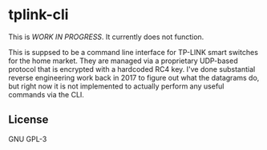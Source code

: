 # tplink-cli
This is *WORK IN PROGRESS*. It currently does not function.

This is suppsed to be a command line interface for TP-LINK smart switches for
the home market. They are managed via a proprietary UDP-based protocol that is
encrypted with a hardcoded RC4 key. I've done substantial reverse engineering
work back in 2017 to figure out what the datagrams do, but right now it is not
implemented to actually perform any useful commands via the CLI.

## License
GNU GPL-3
